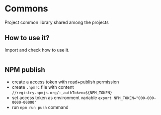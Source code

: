 # Commons

Project common library shared among the projects

## How to use it?

Import and check how to use it.


```

```

## NPM publish 

* create a access token with read+publish permission
* create `.npmrc` file with content `//registry.npmjs.org/:_authToken=${NPM_TOKEN}` 
* set access token as environment variable `export NPM_TOKEN="000-000-0000-00000"`
* run `npm run push` command 

